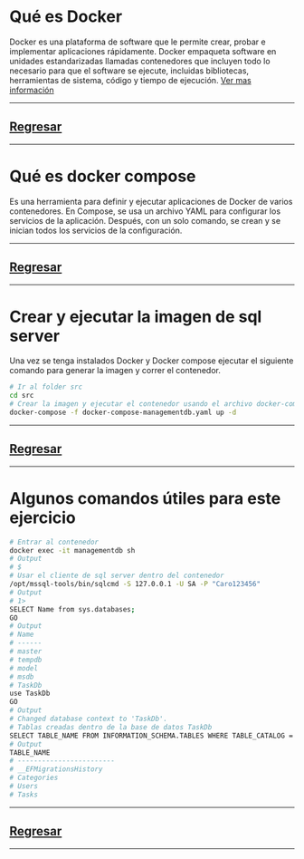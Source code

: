 # Qué es Docker

Docker es una plataforma de software que le permite crear, probar e implementar aplicaciones rápidamente. Docker empaqueta software en unidades estandarizadas llamadas contenedores que incluyen todo lo necesario para que el software se ejecute, incluidas bibliotecas, herramientas de sistema, código y tiempo de ejecución. [Ver mas información](https://docs.docker.com/)

---
## [Regresar](../README.md)
---

# Qué es docker compose

Es una herramienta para definir y ejecutar aplicaciones de Docker de varios contenedores. En Compose, se usa un archivo YAML para configurar los servicios de la aplicación. Después, con un solo comando, se crean y se inician todos los servicios de la configuración.

---
## [Regresar](../README.md)
---

# Crear y ejecutar la imagen de sql server

Una vez se tenga instalados Docker y Docker compose ejecutar el siguiente comando para generar la imagen y correr el contenedor.

```sh
# Ir al folder src
cd src
# Crear la imagen y ejecutar el contenedor usando el archivo docker-compose-managementdb que se encuentra dendtro del folder src
docker-compose -f docker-compose-managementdb.yaml up -d
```

---
## [Regresar](../README.md)
---

# Algunos comandos útiles para este ejercicio

```sh
# Entrar al contenedor
docker exec -it managementdb sh
# Output
# $
# Usar el cliente de sql server dentro del contenedor 
/opt/mssql-tools/bin/sqlcmd -S 127.0.0.1 -U SA -P "Caro123456"
# Output
# 1>
SELECT Name from sys.databases;
GO
# Output
# Name
# ------
# master
# tempdb
# model
# msdb
# TaskDb
use TaskDb
GO
# Output
# Changed database context to 'TaskDb'.
# Tablas creadas dentro de la base de datos TaskDb
SELECT TABLE_NAME FROM INFORMATION_SCHEMA.TABLES WHERE TABLE_CATALOG = 'TaskDb'
# Output
TABLE_NAME
# ------------------------
# __EFMigrationsHistory
# Categories
# Users
# Tasks
```

---
## [Regresar](../README.md)
---